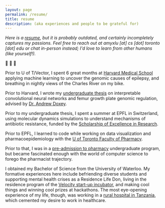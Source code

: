 ```yaml
---
layout: page
permalink: /resume/
title: resume
description: (aka experiences and people to be grateful for)
---
```

_Here is a [resume](/assets/AmyLuCV190224.pdf), but it is probably outdated, and certainly incompletely captures my passions. Feel free to reach out at amyxlu [at] cs [dot] toronto [dot] edu or chat in-person instead; I'd love to learn from other humans (like yourself!)._

:small_blue_diamond:  :small_blue_diamond:  :small_blue_diamond:

Prior to U of T/Vector, I spent 6 great months at [Harvard Medical School](https://www.scholars.hms.harvard.edu/) applying machine learning to uncover the genomic causes of epilepsy, and breathing in nightly views of the Charles River on my bike.

Prior to Harvard, I wrote my [undergraduate thesis](https://github.com/amyxlu/femur-enhancers/blob/master/thesis.pdf) on interpretable convolutional neural networks and femur growth plate genomic regulation, advised by [Dr. Andrew Doxey](http://doxey.uwaterloo.ca/index.html).

Prior to my undergraduate thesis, I spent a summer at EPFL in Switzerland, using molecular dynamics simulations to understand mechanisms of antibiotic resistance, funded by the [Scholarship of Excellence in Research](https://www.epfl.ch/schools/sv/education/summer-research-program/).

Prior to EPFL, I learned to code while working on data visualization and pharmacoepidemiology with the [U of Toronto Faculty of Pharmacy](https://pharmacy.utoronto.ca/users/cadarette-s/).

Prior to that, I was in a [pre-admission to pharmacy](https://uwaterloo.ca/pharmacy/future-students/conditional-admission-pharmacy-cap) undergraduate program, but became fascinated enough with the world of computer science to forego the pharmacist trajectory.

I obtained my Bachelor of Science from the University of Waterloo. My formative experiences here include befriending diverse students and supporting mental health crises as a Residence Life Don, living in the residence program of the [Velocity start-up incubator](http://velocity.uwaterloo.ca/), and making cool things and winning cool prizes at hackathons. The most eye-opening experience of my life, though, was working in a [rural hospital in Tanzania](https://www.flickr.com/photos/mediciconlafrica/sets/72157632578798992/), which cemented my desire to work in healthcare.
